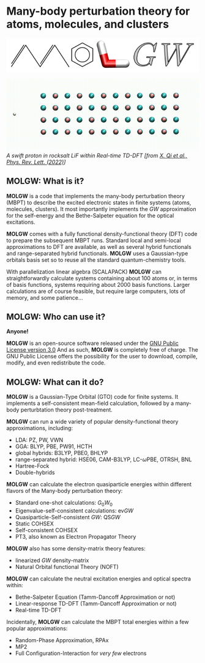 # Many-body perturbation theory for atoms, molecules, and clusters

![MOLGW](img/molgw.png)

![proton_in_lif](img/lif_channel_ACQZ_translucent.gif)
*A swift proton in rocksalt LiF within Real-time TD-DFT [from [X. Qi et al., Phys. Rev. Lett. (2022)](http://dx.doi.org/10.1103/PhysRevLett.128.043401)]*


## MOLGW: What is it?

**MOLGW**
is a code that implements the many-body perturbation theory (MBPT) to describe the excited electronic states in finite systems (atoms, molecules, clusters).
It most importantly implements the $GW$ approximation for the self-energy and the Bethe-Salpeter equation for the optical excitations.

**MOLGW** comes with a fully functional density-functional theory (DFT) code to prepare the subsequent MBPT runs.
Standard local and semi-local approximations to DFT are available, as well as several hybrid functionals and range-separated hybrid functionals.
**MOLGW** uses a Gaussian-type orbitals basis set so to reuse all the standard quantum-chemistry tools.

With parallelization linear algebra (SCALAPACK)
**MOLGW**
can straightforwardly calculate systems containing about 100 atoms
or, in terms of basis functions, systems requiring about 2000 basis functions.
Larger calculations are of course feasible, but require large computers, lots of memory, and some patience...



## MOLGW: Who can use it?

**Anyone!**

**MOLGW** is an open-source software released under the [GNU Public License version 3.0](http://www.gnu.org/licenses/gpl.html)
And as such, **MOLGW** is completely free of charge. 
The GNU Public License offers the possibility for the user to download, compile, modify, and even redistribute the code.



## MOLGW: What can it do?


**MOLGW** is a Gaussian-Type Orbital (GTO) code for finite systems.
It implements a self-consistent mean-field calculation, followed by a many-body perturbtation theory post-treatment.

**MOLGW** can run a wide variety of popular density-functional theory approximations, including:

- LDA: PZ, PW, VWN
- GGA: BLYP, PBE, PW91, HCTH
- global hybrids: B3LYP, PBE0, BHLYP
- range-separated hybrid: HSE06, CAM-B3LYP, LC-$\omega$PBE, OTRSH, BNL
- Hartree-Fock
- Double-hybrids

**MOLGW** can calculate the electron quasiparticle energies within different flavors of the Many-body perturbation theory:

- Standard one-shot calculations: $G_0W_0$
- Eigenvalue-self-consistent calculations: ev$GW$
- Quasiparticle-Self-consistent $GW$: QS$GW$
- Static COHSEX
- Self-consistent COHSEX
- PT3, also known as Electron Propagator Theory


**MOLGW** also has some density-matrix theory features:

- linearized $GW$ density-matrix
- Natural Orbital functional Theory (NOFT)


**MOLGW** can calculate the neutral excitation energies and optical spectra within:

- Bethe-Salpeter Equation (Tamm-Dancoff Approximation or not)
- Linear-response TD-DFT (Tamm-Dancoff Approximation or not)
- Real-time TD-DFT

Incidentally, **MOLGW** can calculate the MBPT total energies within a few popular approximations:

- Random-Phase Approximation, RPAx
- MP2
- Full Configuration-Interaction for *very few* electrons


